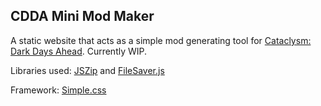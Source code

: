 ## CDDA Mini Mod Maker
A static website that acts as a simple mod generating tool for [Cataclysm: Dark Days Ahead](https://github.com/CleverRaven/Cataclysm-DDA). Currently WIP.

Libraries used: [JSZip](https://stuk.github.io/jszip/) and [FileSaver.js](https://github.com/eligrey/FileSaver.js/)

Framework: [Simple.css](https://simplecss.org/)
